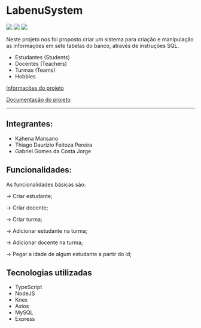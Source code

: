 # LabenuSystem
<img src="https://img.shields.io/badge/-TypeScript-blue"> <img src="https://img.shields.io/badge/-NodeJS-green"> <img src="https://img.shields.io/badge/-MySQL-white"> 

Neste projeto nos foi proposto criar um sistema para criação e manipulação as informações em sete tabelas do banco, através de instruções SQL.

- Estudantes (Students)
- Docentes (Teachers)
- Turmas (Teams)
- Hobbies

[Informações do projeto](https://labenu.notion.site/IWFS-LabenuSystem-837273e6dde44dbcb32a1f9a066a8905)

[Documentação do projeto](https://documenter.getpostman.com/view/18386638/UVkjwxgv)

<hr/>

## Integrantes: 

- Kahena Mansano
- Thiago Daurizio Feitoza Pereira
- Gabriel Gomes da Costa Jorge

## Funcionalidades: 

As funcionalidades básicas são:

→ Criar estudante;

→ Criar docente;

→ Criar turma;

→ Adicionar estudante na turma;

→ Adicionar docente na turma;

→ Pegar a idade de algum estudante a partir do id;

## Tecnologias utilizadas

- TypeScript
- NodeJS
- Knex
- Axios
- MySQL
- Express

